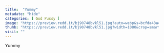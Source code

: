 ```yaml
---
title:  "Yummy"
metadate: "hide"
categories: [ God Pussy ]
image: "https://preview.redd.it/bj90748bvkl51.jpg?auto=webp&s=bcfda43ac0798631231cdf57268d2fdd2fde18b0"
thumb: "https://preview.redd.it/bj90748bvkl51.jpg?width=1080&crop=smart&auto=webp&s=133e9dac010c16fa1a9e6e6c6270d2c42ee3a651"
visit: ""
---
```

Yummy
